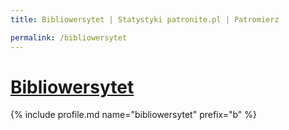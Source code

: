 ```yaml
---
title: Bibliowersytet | Statystyki patronite.pl | Patromierz

permalink: /bibliowersytet
---
```


# [Bibliowersytet](https://patronite.pl/bibliowersytet)

{% include profile.md name="bibliowersytet" prefix="b" %}
